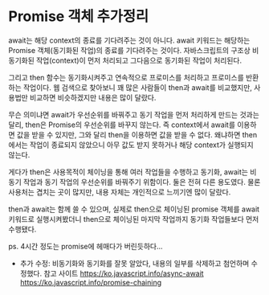 # Promise 객체 추가정리

await는 해당 context의 종료를 기다려주는 것이 아니다. await 키워드는 해당하는 Promise 객체(동기화된 작업)의 종료를 기다려주는 것이다. 자바스크립트의 구조상 비동기화된 작업(context)이 먼저 처리되고 그다음으로 동기화된 작업이 처리된다.

그리고 then 함수는 동기화시켜주고 연속적으로 프로미스를 처리하고 프로미스를 반환하는 작업이다. 웹 검색으로 찾아보니 꽤 많은 사람들이 then과 await를 비교했지만, 사용법만 비교하면 비슷하겠지만 내용은 많이 달랐다.

무슨 의미냐면 await가 우선순위를 바꿔주고 동기 작업을 먼저 처리하게 만드는 것과는 달리, then은 Promise의 우선순위를 바꾸지 않는다. 즉 context에서 await를 이용하면 값을 받을 수 있지만, 그와 달리 then을 이용하면 값을 받을 수 없다. 왜냐하면 then에서는 작업이 종료되지 않았으니 아무 값도 받지 못하거나 해당 context가 실행되지 않는다.

게다가 then은 사용목적이 체이닝을 통해 여러 작업들을 수행하고 동기화, await는 비동기 작업과 동기 작업의 우선순위를 바꿔주기 위함이다. 둘은 전혀 다른 용도였다. 물론 사용처는 겹치는 곳이 많지만, 내용 자체는 개인적으로 느끼기엔 많이 달랐다.

then과 await는 함께 쓸 수 있으며, 실제로 then으로 체이닝된 promise 객체를 await 키워드로 실행시켜봤더니 then으로 체이닝된 마지막 작업까지 동기화 작업들보다 먼저 수행됐다.

ps. 4시간 정도는 promise에 헤매다가 버린듯하다...

- 추가 수정: 비동기화와 동기화를 잘못 알았다, 내용의 일부를 삭제하고 첨언하며 수정했다.
  참고 사이트 https://ko.javascript.info/async-await
  https://ko.javascript.info/promise-chaining
